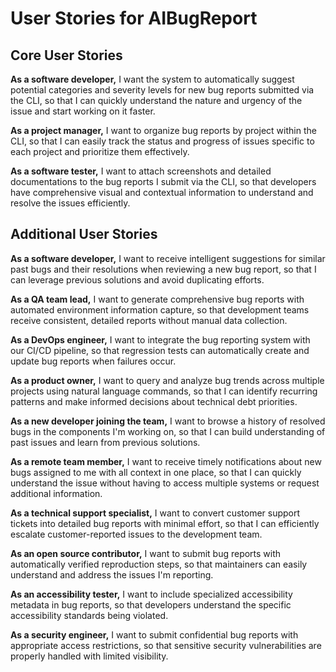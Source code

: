 # User Stories for AIBugReport

## Core User Stories

**As a software developer,**
I want the system to automatically suggest potential categories and severity levels for new bug reports submitted via the CLI,
so that I can quickly understand the nature and urgency of the issue and start working on it faster.

**As a project manager,**
I want to organize bug reports by project within the CLI,
so that I can easily track the status and progress of issues specific to each project and prioritize them effectively.

**As a software tester,**
I want to attach screenshots and detailed documentations to the bug reports I submit via the CLI,
so that developers have comprehensive visual and contextual information to understand and resolve the issues efficiently.

## Additional User Stories

**As a software developer,**
I want to receive intelligent suggestions for similar past bugs and their resolutions when reviewing a new bug report,
so that I can leverage previous solutions and avoid duplicating efforts.

**As a QA team lead,**
I want to generate comprehensive bug reports with automated environment information capture,
so that development teams receive consistent, detailed reports without manual data collection.

**As a DevOps engineer,**
I want to integrate the bug reporting system with our CI/CD pipeline,
so that regression tests can automatically create and update bug reports when failures occur.

**As a product owner,**
I want to query and analyze bug trends across multiple projects using natural language commands,
so that I can identify recurring patterns and make informed decisions about technical debt priorities.

**As a new developer joining the team,**
I want to browse a history of resolved bugs in the components I'm working on,
so that I can build understanding of past issues and learn from previous solutions.

**As a remote team member,**
I want to receive timely notifications about new bugs assigned to me with all context in one place,
so that I can quickly understand the issue without having to access multiple systems or request additional information.

**As a technical support specialist,**
I want to convert customer support tickets into detailed bug reports with minimal effort,
so that I can efficiently escalate customer-reported issues to the development team.

**As an open source contributor,**
I want to submit bug reports with automatically verified reproduction steps,
so that maintainers can easily understand and address the issues I'm reporting.

**As an accessibility tester,**
I want to include specialized accessibility metadata in bug reports,
so that developers understand the specific accessibility standards being violated.

**As a security engineer,**
I want to submit confidential bug reports with appropriate access restrictions,
so that sensitive security vulnerabilities are properly handled with limited visibility.

